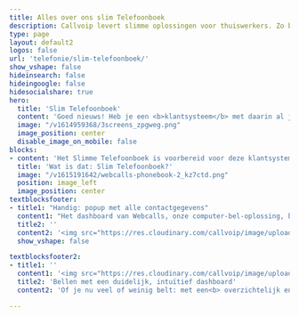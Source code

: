 ```yaml
---
title: Alles over ons slim Telefoonboek
description: Callvoip levert slimme oplossingen voor thuiswerkers. Zo ben je overal bereikbaar zoals jij dat wilt
type: page
layout: default2
logos: false
url: 'telefonie/slim-telefoonboek/'
show_vshape: false  
hideinsearch: false
hideingoogle: false
hidesocialshare: true
hero:
  title: 'Slim Telefoonboek'
  content: 'Goed nieuws! Heb je een <b>klantsysteem</b> met daarin al jouw relaties? <b>Koppel jouw klantsysteem aan Callvoip</b> en bellen wordt nóg eenvoudiger en persoonlijker. <br><b>Hoe jij ook belt</b>, met de computer, smartphone of je toestel, je ziet de naam van je relatie. Oók in je adresboek, de belhistorie, oproeplijst en in de emailnotificatie. <br>Bel je met Webcalls, dan kun je met één klik de klant in jouw klantsysteem openen. <br>Uitbellen? Ook dat doe je voortaan op naam, een nummer is niet meer nodig. Slim en gemakkelijk!<br><br><a href="/contact" class="button">Meer informatie? Neem contact op!</a>'
  image: "/v1614959368/3screens_zpgweg.png"
  image_position: center
  disable_image_on_mobile: false
blocks:
- content: 'Het Slimme Telefoonboek is voorbereid voor deze klantsystemen:<br><b>Google Contacts, Microsoft, Contacts+, Zendesk, Exact Online, Teamleader, Salesforces of Hubspot</b>.<br> Log in, klik op het logo van jouw systeem, volg de simpele wizard en je bent klaar!<br>Laat techniek voor je werken, zodat je je optimaal kunt focussen op de inhoud! <br><br><a href="#" class="button">Meer informatie</a>'
  title: 'Wat is dat: Slim Telefoonboek?'  
  image: "/v1615191642/webcalls-phonebook-2_kz7ctd.png"
  position: image_left
  image_position: center
textblocksfooter:
- title1: "Handig: popup met alle contactgegevens"
  content1: "Het dashboard van Webcalls, onze computer-bel-oplossing, biedt nu nog meer informatie. <br>Nieuw is het<b> filter om zelf te kiezen welke contacten</b> je in jouw telefoonboek wilt zien. Bijvoorbeeld je collega's en de relaties uit jouw gekoppelde klantsysteem. <br>De <b>beschikbaarheid</b> van jouw collega's <b>(beschikbaar, rinkelt, in gesprek)</b> wordt getoond in woord en kleur (groen, oranje, rood). Klik op een contact voor een handige popup met alle contact-details; klik en bel het juiste nummer of stuur een email. <br>Ook bij relaties uit jouw klantsysteem krijg je zo'n <b>popup met contact-details</b>. <br> Hoe makkelijker jouw systemen werken, hoe meer tijd je over hebt voor de dingen die écht belangrijk zijn."
  title2: ''
  content2: '<img src="https://res.cloudinary.com/callvoip/image/upload/v1659691896/side-tabs_sg1c9q.png" width="490px">'
  show_vshape: false

textblocksfooter2:
- title1: ''
  content1: '<img src="https://res.cloudinary.com/callvoip/image/upload/v1659691896/Screen_bmgoow.png" width="600px">'
  title2: 'Bellen met een duidelijk, intuïtief dashboard'
  content2: 'Of je nu veel of weinig belt: met een<b> overzichtelijk en intuïtief systeem</b> is het  fijner, plezieriger, sneller werken!<br>Zo zie je in het dashboard duidelijk jouw voicemails en faxen. In de lijst met recente gesprekken zie je de namen uit jouw klantsysteem. Klik op een regel voor de details van het gesprek, de eventuele opname, én om het nummer te bellen of te kopieren. <br>Rechts staat jouw telefoonboek met een handig filter zodat jouw telefoonboek naar jouw wensen is samengesteld.   Gebruik jij <b>Google Contacts, Microsoft, Contacts+, Zendesk, Exact Online, Teamleader, Salesforces of Hubspot?</b><br>Goed nieuws! Je kunt deze pakketten koppelen aan jouw Callvoip omgeving. Je ziet de naam van de beller bij inkomende en uitgaande telefoontjes:<br>&middot;  ...op je computer<br>&middot;  ...op je smartphone<br>&middot;  ...én op jouw vaste toestel.<br><br>Slim geregeld toch?<br><br><a href="/contact" class="button">Meer informatie? Neem contact op!</a>'

---
```

